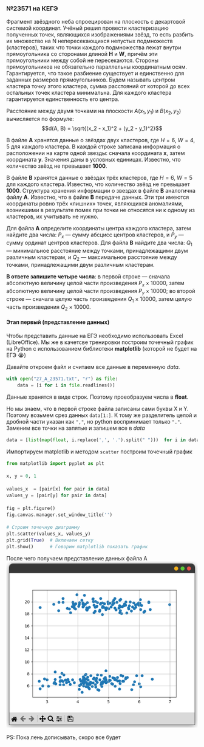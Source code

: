 ### №23571 на КЕГЭ

Фрагмент звёздного неба спроецирован на плоскость с декартовой системой координат. Учёный решил провести кластеризацию полученных точек, являющихся изображениями звёзд, то есть разбить их множество на N непересекающихся непустых подмножеств (кластеров), таких что точки каждого подмножества лежат внутри прямоугольника со сторонами длиной **Н** и **W**, причём эти прямоугольники между собой не пересекаются. Стороны прямоугольников не обязательно параллельны координатным осям. Гарантируется, что такое разбиение существует и единственно для заданных размеров прямоугольников. Будем называть центром кластера точку этого кластера, сумма расстояний от которой до всех остальных точек кластера минимальна. Для каждого кластера гарантируется единственность его центра. 

Расстояние между двумя точками на плоскости $A(x_1, y_1)$ и $B(x_2, y_2)$ вычисляется по формуле: $$d(A, B) = \sqrt{(x_2 - x_1)^2 + (y_2 - y_1)^2}$$

В файле **А** хранятся данные о звёздах двух кластеров, где $H=6$, $W=4,5$ для каждого кластера. В каждой строке записана информация о расположении на карте одной звезды: сначала координата **х**, затем координата **у**. Значения даны в условных единицах. Известно, что количество звёзд не превышает **1000**.

В файле **В** хранятся данные о звёздах трёх кластеров, где $H=6$, $W=5$ для каждого кластера. Известно, что количество звёзд не превышает **1000**. Структура хранения информации о звездах в файле **В** аналогична файлу **А**.
Известно, что в файле  **В** передаче данных. Эти три имеются координаты ровно трёх «лишних» точек, являющихся аномалиями, возникшими в результате помех при точки не относятся ни к одному из кластеров, их учитывать не нужно.

Для файла **А** определите координаты центра каждого кластера, затем найдите два числа: $P_x$ — сумму абсцисс центров кластеров, и $P_y$ — сумму ординат центров кластеров. Для файла **В** найдите два числа: $Q_1$ — минимальное расстояние между точками, принадлежащими двум различным кластерам, и $Q_2$ — максимальное расстояние между точками, принадлежащими двум различным кластерам.

**В ответе запишите четыре числа**: в первой строке — сначала абсолютную величину целой части произведения ${P_x} \times 10000$, затем абсолютную величину целой части произведения $Р_y \times 10000$; во второй строке — сначала целую часть произведения $Q_1 \times 10 000$, затем целую часть произведения $Q_2 \times 10 000$.

#### Этап первый (представление данных)

Чтобы представить данные на ЕГЭ необходимо использовать Excel (LibreOffice). Мы же в качетсве тренировки 
построим точечный график на Python с использованием библиотеки **matplotlib** (которой не будет на ЕГЭ 😭)

Давайте откроем файл и считаем все данные в переменную $data$.
```python
with open("27_A_23571.txt", "r") as file:
    data = [i for i in file.readlines()]
```

Данные хранятся в виде строк. Поэтому проеобразуем числа в **float**.

Но мы знаем, что в первой строке файла записаны сами буквы X и Y. Поэтому возьмем срез данных `data[1:]`. К тому же
разделитель целой и дробной части указан как `","`, но python воспринимает только `"."`. Заменим все точки на запятые
и запишем все в $data$

```python
data = [list(map(float, i.replace(',', '.').split(" ")))  for i in data[1:]]
```

Импортируем matplotlib и методом `scatter` построим точечный график

```python
from matplotlib import pyplot as plt

x, y = 0, 1

values_x  = [pair[x] for pair in data]
values_y = [pair[y] for pair in data]

fig = plt.figure()
fig.canvas.manager.set_window_title('')

# Строим точечную диаграмму
plt.scatter(values_x, values_y)  
plt.grid(True)  # Включаем сетку
plt.show()      # Говорим matplotlib показать график
```
После чего получаем представление данных файла A
![Представление данных файла A](/src/assets/types/type_27/bukhlyash/for_A.png)

PS: Пока лень дописывать, скоро все будет
